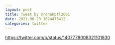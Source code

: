 ```yaml
--- 
layout: post 
title: Tweet by @ronakptl2001 
date: 2021-06-23 1624475412 
categories: twitter 
--- 
```

https://twitter.com/o/status/1407778008321101830